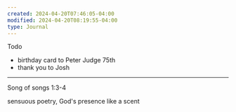```yaml
---
created: 2024-04-20T07:46:05-04:00
modified: 2024-04-20T08:19:55-04:00
type: Journal
---
```


Todo

- birthday card to Peter Judge 75th
- thank you to Josh

---

Song of songs 1:3-4

sensuous poetry, God's presence like a scent
